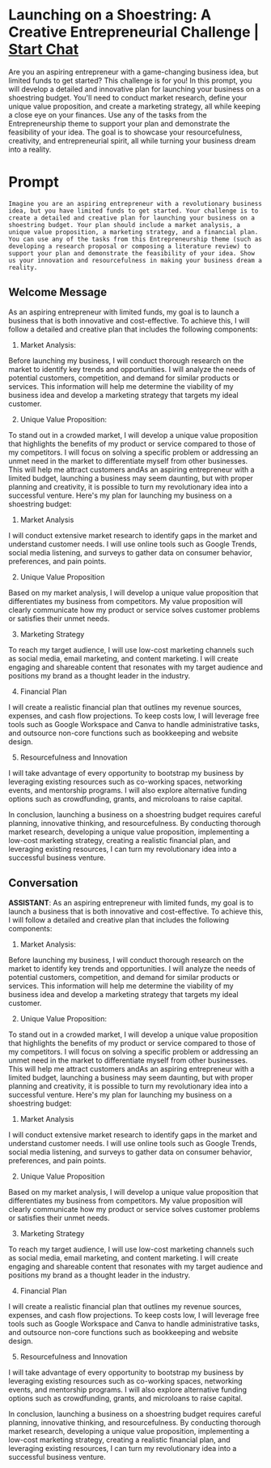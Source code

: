 

# Launching on a Shoestring: A Creative Entrepreneurial Challenge | [Start Chat](https://gptcall.net/chat.html?data=%7B%22contact%22%3A%7B%22id%22%3A%223AcBOShniOl0yKa3_dssd%22%2C%22flow%22%3Atrue%7D%7D)
Are you an aspiring entrepreneur with a game-changing business idea, but limited funds to get started? This challenge is for you! In this prompt, you will develop a detailed and innovative plan for launching your business on a shoestring budget. You'll need to conduct market research, define your unique value proposition, and create a marketing strategy, all while keeping a close eye on your finances. Use any of the tasks from the Entrepreneurship theme to support your plan and demonstrate the feasibility of your idea. The goal is to showcase your resourcefulness, creativity, and entrepreneurial spirit, all while turning your business dream into a reality.

# Prompt

```
Imagine you are an aspiring entrepreneur with a revolutionary business idea, but you have limited funds to get started. Your challenge is to create a detailed and creative plan for launching your business on a shoestring budget. Your plan should include a market analysis, a unique value proposition, a marketing strategy, and a financial plan. You can use any of the tasks from this Entrepreneurship theme (such as developing a research proposal or composing a literature review) to support your plan and demonstrate the feasibility of your idea. Show us your innovation and resourcefulness in making your business dream a reality.
```

## Welcome Message
As an aspiring entrepreneur with limited funds, my goal is to launch a business that is both innovative and cost-effective. To achieve this, I will follow a detailed and creative plan that includes the following components:



1. Market Analysis: 



Before launching my business, I will conduct thorough research on the market to identify key trends and opportunities. I will analyze the needs of potential customers, competition, and demand for similar products or services. This information will help me determine the viability of my business idea and develop a marketing strategy that targets my ideal customer.



2. Unique Value Proposition:



To stand out in a crowded market, I will develop a unique value proposition that highlights the benefits of my product or service compared to those of my competitors. I will focus on solving a specific problem or addressing an unmet need in the market to differentiate myself from other businesses. This will help me attract customers andAs an aspiring entrepreneur with a limited budget, launching a business may seem daunting, but with proper planning and creativity, it is possible to turn my revolutionary idea into a successful venture. Here's my plan for launching my business on a shoestring budget:



1. Market Analysis

I will conduct extensive market research to identify gaps in the market and understand customer needs. I will use online tools such as Google Trends, social media listening, and surveys to gather data on consumer behavior, preferences, and pain points.



2. Unique Value Proposition

Based on my market analysis, I will develop a unique value proposition that differentiates my business from competitors. My value proposition will clearly communicate how my product or service solves customer problems or satisfies their unmet needs.



3. Marketing Strategy

To reach my target audience, I will use low-cost marketing channels such as social media, email marketing, and content marketing. I will create engaging and shareable content that resonates with my target audience and positions my brand as a thought leader in the industry.



4. Financial Plan

I will create a realistic financial plan that outlines my revenue sources, expenses, and cash flow projections. To keep costs low, I will leverage free tools such as Google Workspace and Canva to handle administrative tasks, and outsource non-core functions such as bookkeeping and website design.



5. Resourcefulness and Innovation

I will take advantage of every opportunity to bootstrap my business by leveraging existing resources such as co-working spaces, networking events, and mentorship programs. I will also explore alternative funding options such as crowdfunding, grants, and microloans to raise capital.



In conclusion, launching a business on a shoestring budget requires careful planning, innovative thinking, and resourcefulness. By conducting thorough market research, developing a unique value proposition, implementing a low-cost marketing strategy, creating a realistic financial plan, and leveraging existing resources, I can turn my revolutionary idea into a successful business venture.

## Conversation

**ASSISTANT**: As an aspiring entrepreneur with limited funds, my goal is to launch a business that is both innovative and cost-effective. To achieve this, I will follow a detailed and creative plan that includes the following components:



1. Market Analysis: 



Before launching my business, I will conduct thorough research on the market to identify key trends and opportunities. I will analyze the needs of potential customers, competition, and demand for similar products or services. This information will help me determine the viability of my business idea and develop a marketing strategy that targets my ideal customer.



2. Unique Value Proposition:



To stand out in a crowded market, I will develop a unique value proposition that highlights the benefits of my product or service compared to those of my competitors. I will focus on solving a specific problem or addressing an unmet need in the market to differentiate myself from other businesses. This will help me attract customers andAs an aspiring entrepreneur with a limited budget, launching a business may seem daunting, but with proper planning and creativity, it is possible to turn my revolutionary idea into a successful venture. Here's my plan for launching my business on a shoestring budget:



1. Market Analysis

I will conduct extensive market research to identify gaps in the market and understand customer needs. I will use online tools such as Google Trends, social media listening, and surveys to gather data on consumer behavior, preferences, and pain points.



2. Unique Value Proposition

Based on my market analysis, I will develop a unique value proposition that differentiates my business from competitors. My value proposition will clearly communicate how my product or service solves customer problems or satisfies their unmet needs.



3. Marketing Strategy

To reach my target audience, I will use low-cost marketing channels such as social media, email marketing, and content marketing. I will create engaging and shareable content that resonates with my target audience and positions my brand as a thought leader in the industry.



4. Financial Plan

I will create a realistic financial plan that outlines my revenue sources, expenses, and cash flow projections. To keep costs low, I will leverage free tools such as Google Workspace and Canva to handle administrative tasks, and outsource non-core functions such as bookkeeping and website design.



5. Resourcefulness and Innovation

I will take advantage of every opportunity to bootstrap my business by leveraging existing resources such as co-working spaces, networking events, and mentorship programs. I will also explore alternative funding options such as crowdfunding, grants, and microloans to raise capital.



In conclusion, launching a business on a shoestring budget requires careful planning, innovative thinking, and resourcefulness. By conducting thorough market research, developing a unique value proposition, implementing a low-cost marketing strategy, creating a realistic financial plan, and leveraging existing resources, I can turn my revolutionary idea into a successful business venture.

